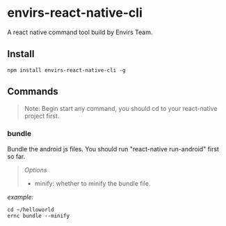 # envirs-react-native-cli

A react native command tool build by Envirs Team.

## Install

```
npm install envirs-react-native-cli -g
```

## Commands

> Note: Begin start any command, you should cd to your react-native project first.

### bundle

Bundle the android js files.  You should run "react-native run-android" first so far.

> *Options*
> + minify: whether to minify the bundle file.

*example:*

```
cd ~/helloworld
ernc bundle --minify
```
